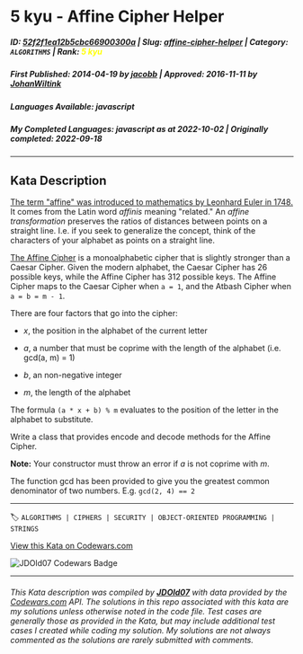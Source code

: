 # 5 kyu - Affine Cipher Helper

##### **ID**: [52f2f1ea12b5cbc66900300a](https://www.codewars.com/kata/52f2f1ea12b5cbc66900300a) | **Slug**: [affine-cipher-helper](https://www.codewars.com/kata/52f2f1ea12b5cbc66900300a) | **Category**: `ALGORITHMS` | **Rank**: <span style="color:yellow">5 kyu</span>

##### **First Published**: 2014-04-19 ***by*** [jacobb](https://www.codewars.com/users/jacobb) | **Approved**: 2016-11-11 ***by*** [JohanWiltink](https://www.codewars.com/users/JohanWiltink)

##### **Languages Available**: javascript

##### **My Completed Languages**: javascript ***as at*** 2022-10-02 | **Originally completed**: 2022-09-18

---

## Kata Description


[The term "affine" was introduced to mathematics by Leonhard Euler in 1748.](http://en.wikipedia.org/wiki/Affine_geometry#History) It comes from the Latin word *affinis* meaning "related." An *affine transformation* preserves the ratios of distances between points on a straight line. I.e. if you seek to generalize the concept, think of the characters of your alphabet as points on a straight line.



[The Affine Cipher](http://en.wikipedia.org/wiki/Affine_cipher) is a monoalphabetic cipher that is slightly stronger than a Caesar Cipher. Given the modern alphabet, the Caesar Cipher has 26 possible keys, while the Affine Cipher has 312 possible keys. The Affine Cipher maps to the Caesar Cipher when `a = 1`, and the Atbash Cipher when `a = b = m - 1`.



There are four factors that go into the cipher:



* *x*, the position in the alphabet of the current letter

* *a*, a number that must be coprime with the length of the alphabet (i.e. gcd(a, m) = 1)

* *b*, an non-negative integer 

* *m*, the length of the alphabet



The formula `(a * x + b) % m` evaluates to the position of the letter in the alphabet to substitute.



Write a class that provides encode and decode methods for the Affine Cipher.



**Note:** Your constructor must throw an error if *a* is not coprime with *m*.



The function gcd has been provided to give you the greatest common denominator of two numbers. E.g. `gcd(2, 4) == 2`

---


🏷 `ALGORITHMS | CIPHERS | SECURITY | OBJECT-ORIENTED PROGRAMMING | STRINGS`


[View this Kata on Codewars.com](https://www.codewars.com/kata/52f2f1ea12b5cbc66900300a)

![](https://www.codewars.com/users/jdold07/badges/large "JDOld07 Codewars Badge")

---

###### *This Kata description was compiled by [**JDOld07**](https://tpstech.dev) with data provided by the [Codewars.com](https://www.codewars.com) API.  The solutions in this repo associated with this kata are my solutions unless otherwise noted in the code file.  Test cases are generally those as provided in the Kata, but may include additional test cases I created while coding my solution.  My solutions are not always commented as the solutions are rarely submitted with comments.*
